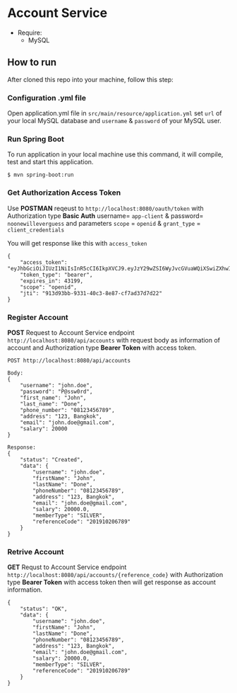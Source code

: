 # Account Service

- Require:
  - MySQL

## How to run
After cloned this repo into your machine, follow this step:

### Configuration .yml file
Open application.yml file in `src/main/resource/application.yml` set `url` of your local MySQL database and `username` & `password` of your MySQL user.

### Run Spring Boot
To run application in your local machine use this command, it will compile, test and start this application.

```
$ mvn spring-boot:run
```

### Get Authorization Access Token
Use **POSTMAN** reqeust to `http://localhost:8080/oauth/token` with Authorization type **Basic Auth** username= `app-client` & password= `noonewilleverguess` and parameters `scope` = `openid` & `grant_type` = `client_credentials`

You will get response like this with `access_token`

```
{
    "access_token": "eyJhbGciOiJIUzI1NiIsInR5cCI6IkpXVCJ9.eyJzY29wZSI6WyJvcGVuaWQiXSwiZXhwIjoxNTcxNTI0MzUzLCJqdGkiOiI5MTNkOTNiYi05MzMxLTQwYzMtOGU4Ny1jZjdhZDM3ZDdkMjIiLCJjbGllbnRfaWQiOiJhcHAtY2xpZW50In0.nXVYQwKpW62s4Hn3q1eeg_Q9_XD56dSrcxMdBIujHtI",
    "token_type": "bearer",
    "expires_in": 43199,
    "scope": "openid",
    "jti": "913d93bb-9331-40c3-8e87-cf7ad37d7d22"
}
```

### Register Account
**POST** Request to Account Service endpoint `http://localhost:8080/api/accounts` with request body as information of account and Authorization type **Bearer Token** with access token.

```
POST http://localhost:8080/api/accounts

Body:
{
	"username": "john.doe",
	"password": "P@ssw0rd",
	"first_name": "John",
	"last_name": "Done",
	"phone_number": "08123456789",
	"address": "123, Bangkok",
	"email": "john.doe@gmail.com",
	"salary": 20000
}

Response:
{
    "status": "Created",
    "data": {
        "username": "john.doe",
        "firstName": "John",
        "lastName": "Done",
        "phoneNumber": "08123456789",
        "address": "123, Bangkok",
        "email": "john.doe@gmail.com",
        "salary": 20000.0,
        "memberType": "SILVER",
        "referenceCode": "201910206789"
    }
}

```

### Retrive Account
**GET** Requst to Account Service endpoint `http://localhost:8080/api/accounts/{reference_code}` with Authorization type **Bearer Token** with access token then will get response as account information.

```
{
    "status": "OK",
    "data": {
        "username": "john.doe",
        "firstName": "John",
        "lastName": "Done",
        "phoneNumber": "08123456789",
        "address": "123, Bangkok",
        "email": "john.doe@gmail.com",
        "salary": 20000.0,
        "memberType": "SILVER",
        "referenceCode": "201910206789"
    }
}
```
